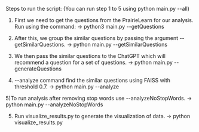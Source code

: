 Steps to run the script: (You can run step 1 to 5 using python main.py --all)

1) First we need to get the questions from the PrairieLearn for our analysis. Run using the command:
-> python3 main.py --getQuestions

2) After this, we group the similar questions by passing the argument --getSimilarQuestions.
-> python main.py --getSimilarQuestions

3) We then pass the similar questions to the ChatGPT which will recommend a question for a set of questions.
-> python main.py --generateQuestions

4) --analyze command find the similar questions using FAISS with threshold 0.7.
-> python main.py --analyze

5)To run analysis after removing stop words use --analyzeNoStopWords.
-> python main.py --analyzeNoStopWords

5) Run visualize_results.py to generate the visualization of data.
-> python visualize_results.py